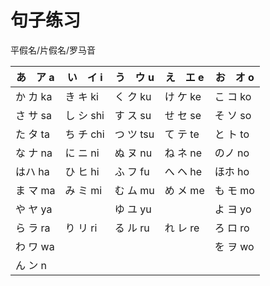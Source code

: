 # 句子练习

平假名/片假名/罗马音

| あ　ア a | い　イ i  | う　ウ u  | え　エ e | お　オ o |
| -------- | --------- | --------- | -------- | -------- |
| か カ ka | き キ ki  | く ク ku  | け ケ ke | こ コ ko |
| さ サ sa | し シ shi | す ス su  | せ セ se | そ ソ so |
| た タ ta | ち チ chi | つ ツ tsu | て テ te | と ト to |
| な ナ na | に ニ ni  | ぬ ヌ nu  | ね ネ ne | のノ no  |
| はハ ha  | ひ ヒ hi  | ふ フ fu  | へ ヘ he | ほホ ho  |
| ま マ ma | み ミ mi  | む ム mu  | め メ me | も モ mo |
| や ヤ ya |           | ゆ ユ yu  |          | よ ヨ yo |
| ら ラ ra | り リ ri  | る ル ru  | れ レ re | ろ ロ ro |
| わ ワ wa |           |           |          | を ヲ wo |
| ん ン n  |
